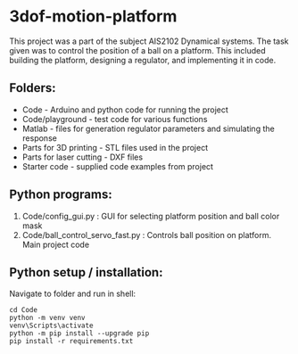 # 3dof-motion-platform

This project was a part of the subject AIS2102 Dynamical systems. The task given was to control the position of a ball on a platform. This included building the platform, designing a regulator, and implementing it in code.

## Folders:
- Code - Arduino and python code for running the project
- Code/playground - test code for various functions
- Matlab - files for generation regulator parameters and simulating the response
- Parts for 3D printing - STL files used in the project
- Parts for laser cutting - DXF files
- Starter code - supplied code examples from project 

## Python programs:
1.	Code/config_gui.py : GUI for selecting platform position and ball color mask
2.	Code/ball_control_servo_fast.py : Controls ball position on platform. Main project code


## Python setup / installation:

Navigate to folder and run in shell:
```console
cd Code
python -m venv venv
venv\Scripts\activate
python -m pip install --upgrade pip
pip install -r requirements.txt
```